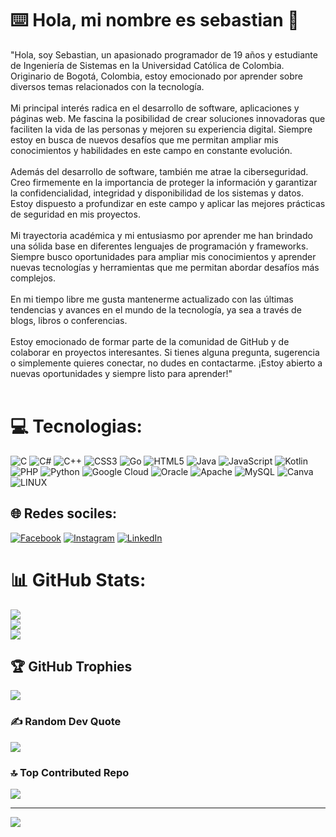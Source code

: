 # ⌨️ Hola, mi nombre es sebastian 👋
"Hola, soy Sebastian, un apasionado programador de 19 años y estudiante de Ingeniería de Sistemas en la Universidad Católica de Colombia. Originario de Bogotá, Colombia, estoy emocionado por aprender sobre diversos temas relacionados con la tecnología.<br><br>Mi principal interés radica en el desarrollo de software, aplicaciones y páginas web. Me fascina la posibilidad de crear soluciones innovadoras que faciliten la vida de las personas y mejoren su experiencia digital. Siempre estoy en busca de nuevos desafíos que me permitan ampliar mis conocimientos y habilidades en este campo en constante evolución.<br><br>Además del desarrollo de software, también me atrae la ciberseguridad. Creo firmemente en la importancia de proteger la información y garantizar la confidencialidad, integridad y disponibilidad de los sistemas y datos. Estoy dispuesto a profundizar en este campo y aplicar las mejores prácticas de seguridad en mis proyectos.<br><br>Mi trayectoria académica y mi entusiasmo por aprender me han brindado una sólida base en diferentes lenguajes de programación y frameworks. Siempre busco oportunidades para ampliar mis conocimientos y aprender nuevas tecnologías y herramientas que me permitan abordar desafíos más complejos.<br><br>En mi tiempo libre me gusta mantenerme actualizado con las últimas tendencias y avances en el mundo de la tecnología, ya sea a través de blogs, libros o conferencias.<br><br>Estoy emocionado de formar parte de la comunidad de GitHub y de colaborar en proyectos interesantes. Si tienes alguna pregunta, sugerencia o simplemente quieres conectar, no dudes en contactarme. ¡Estoy abierto a nuevas oportunidades y siempre listo para aprender!"<br><br>


# 💻 Tecnologias:
![C](https://img.shields.io/badge/c-%2300599C.svg?style=for-the-badge&logo=c&logoColor=white) ![C#](https://img.shields.io/badge/c%23-%23239120.svg?style=for-the-badge&logo=c-sharp&logoColor=white) ![C++](https://img.shields.io/badge/c++-%2300599C.svg?style=for-the-badge&logo=c%2B%2B&logoColor=white) ![CSS3](https://img.shields.io/badge/css3-%231572B6.svg?style=for-the-badge&logo=css3&logoColor=white) ![Go](https://img.shields.io/badge/go-%2300ADD8.svg?style=for-the-badge&logo=go&logoColor=white) ![HTML5](https://img.shields.io/badge/html5-%23E34F26.svg?style=for-the-badge&logo=html5&logoColor=white) ![Java](https://img.shields.io/badge/java-%23ED8B00.svg?style=for-the-badge&logo=java&logoColor=white) ![JavaScript](https://img.shields.io/badge/javascript-%23323330.svg?style=for-the-badge&logo=javascript&logoColor=%23F7DF1E) ![Kotlin](https://img.shields.io/badge/kotlin-%230095D5.svg?style=for-the-badge&logo=kotlin&logoColor=white) ![PHP](https://img.shields.io/badge/php-%23777BB4.svg?style=for-the-badge&logo=php&logoColor=white) ![Python](https://img.shields.io/badge/python-3670A0?style=for-the-badge&logo=python&logoColor=ffdd54) ![Google Cloud](https://img.shields.io/badge/Google%20Cloud-%234285F4.svg?style=for-the-badge&logo=google-cloud&logoColor=white) ![Oracle](https://img.shields.io/badge/Oracle-F80000?style=for-the-badge&logo=oracle&logoColor=white) ![Apache](https://img.shields.io/badge/apache-%23D42029.svg?style=for-the-badge&logo=apache&logoColor=white) ![MySQL](https://img.shields.io/badge/mysql-%2300f.svg?style=for-the-badge&logo=mysql&logoColor=white) ![Canva](https://img.shields.io/badge/Canva-%2300C4CC.svg?style=for-the-badge&logo=Canva&logoColor=white) ![LINUX](https://img.shields.io/badge/Linux-FCC624?style=for-the-badge&logo=linux&logoColor=black)

## 🌐 Redes sociles:
[![Facebook](https://img.shields.io/badge/Facebook-%231877F2.svg?logo=Facebook&logoColor=white)](https://www.facebook.com/profile.php?id=100011199587636) [![Instagram](https://img.shields.io/badge/Instagram-%23E4405F.svg?logo=Instagram&logoColor=white)](https://instagram.com/seb_abello) [![LinkedIn](https://img.shields.io/badge/LinkedIn-%230077B5.svg?logo=linkedin&logoColor=white)](https://www.linkedin.com/in/juan-sebastian-abello-urue%C3%B1a-85a2b8210/) 
# 📊 GitHub Stats:

![](https://github-readme-stats.vercel.app/api?username=sebastianabello&theme=highcontrast&hide_border=false&include_all_commits=false&count_private=false)<br/>
![](https://github-readme-streak-stats.herokuapp.com/?user=sebastianabello&theme=highcontrast&hide_border=false)<br/>
![](https://github-readme-stats.vercel.app/api/top-langs/?username=sebastianabello&theme=highcontrast&hide_border=false&include_all_commits=false&count_private=false&layout=compact)

## 🏆 GitHub Trophies
![](https://github-profile-trophy.vercel.app/?username=sebastianabello&theme=juicyfresh&no-frame=false&no-bg=true&margin-w=4)

### ✍️ Random Dev Quote
![](https://quotes-github-readme.vercel.app/api?type=horizontal&theme=dark)

### 🔝 Top Contributed Repo
![](https://github-contributor-stats.vercel.app/api?username=sebastianabello&limit=5&theme=dark&combine_all_yearly_contributions=true)

---
[![](https://visitcount.itsvg.in/api?id=sebastianabello&icon=0&color=0)](https://visitcount.itsvg.in)

<!-- Proudly created with GPRM ( https://gprm.itsvg.in ) -->

